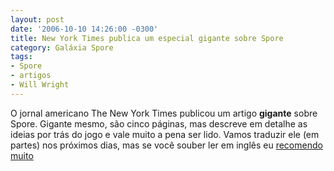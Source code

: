 ```yaml
---
layout: post
date: '2006-10-10 14:26:00 -0300'
title: New York Times publica um especial gigante sobre Spore
category: Galáxia Spore
tags:
- Spore
- artigos
- Will Wright
---
```

O jornal americano The New York Times publicou um artigo **gigante** sobre Spore. Gigante mesmo, são cinco páginas, mas descreve em detalhe as ideias por trás do jogo e vale muito a pena ser lido. Vamos traduzir ele (em partes) nos próximos dias, mas se você souber ler em inglês eu [recomendo muito](https://www.nytimes.com/2006/10/08/magazine/08games.html)